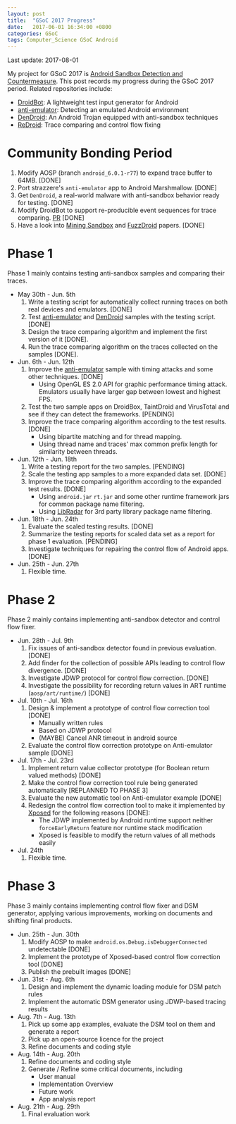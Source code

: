 ```yaml
---
layout: post
title:  "GSoC 2017 Progress"
date:   2017-06-01 16:34:00 +0800
categories: GSoC
tags: Computer_Science GSoC Android
---
```

Last update: 2017-08-01

My project for GSoC 2017 is [Android Sandbox Detection and Countermeasure][gsoc-project]. This post records my progress during the GSoC 2017 period. Related repositories include:
* [DroidBot][droidbot]: A lightweight test input generator for Android
* [anti-emulator][anti-emulator]: Detecting an emulated Android environment
* [DenDroid][dendroid]: An Android Trojan equipped with anti-sandbox techniques
* [ReDroid][redroid]: Trace comparing and control flow fixing

# Community Bonding Period

1. Modify AOSP (branch `android_6.0.1-r77`) to expand trace buffer to 64MB. [DONE]
2. Port strazzere's `anti-emulator` app to Android Marshmallow. [DONE]
3. Get `DenDroid`, a real-world malware with anti-sandbox behavior ready for testing. [DONE]
4. Modify DroidBot to support re-producible event sequences for trace comparing. [PR][droidbot-reproducible] [DONE]
5. Have a look into [Mining Sandbox][mining-sandbox] and [FuzzDroid][fuzzdroid] papers. [DONE]

# Phase 1

Phase 1 mainly contains testing anti-sandbox samples and comparing their traces.

* May 30th - Jun. 5th
    1. Write a testing script for automatically collect running traces on both real devices and emulators. [DONE]
    2. Test [anti-emulator][anti-emulator] and [DenDroid][dendroid] samples with the testing script. [DONE]
    3. Design the trace comparing algorithm and implement the first version of it [DONE].
    4. Run the trace comparing algorithm on the traces collected on the samples [DONE].
* Jun. 6th - Jun. 12th
    1. Improve the [anti-emulator][anti-emulator] sample with timing attacks and some other techniques. [DONE]
        * Using OpenGL ES 2.0 API for graphic performance timing attack. Emulators usually have larger gap between lowest and highest FPS.
    2. Test the two sample apps on DroidBox, TaintDroid and VirusTotal and see if they can detect the frameworks. [PENDING]
    3. Improve the trace comparing algorithm according to the test results. [DONE]
        * Using bipartite matching and for thread mapping.
        * Using thread name and traces' max common prefix length for similarity between threads.
* Jun. 12th - Jun. 18th
    1. Write a testing report for the two samples. [PENDING]
    2. Scale the testing app samples to a more expanded data set. [DONE]
    3. Improve the trace comparing algorithm according to the expanded test results. [DONE]
        * Using `android.jar` `rt.jar` and some other runtime framework jars for common package name filtering.
        * Using [LibRadar][libradar] for 3rd party library package name filtering.
* Jun. 18th - Jun. 24th
    1. Evaluate the scaled testing results. [DONE]
    2. Summarize the testing reports for scaled data set as a report for phase 1 evaluation. [PENDING]
    2. Investigate techniques for repairing the control flow of Android apps. [DONE]
* Jun. 25th - Jun. 27th
    1. Flexible time.

# Phase 2

Phase 2 mainly contains implementing anti-sandbox detector and control flow fixer.

* Jun. 28th - Jul. 9th
    1. Fix issues of anti-sandbox detector found in previous evaluation. [DONE]
    2. Add finder for the collection of possible APIs leading to control flow divergence. [DONE]
    3. Investigate JDWP protocol for control flow correction. [DONE]
    4. Investigate the possibility for recording return values in ART runtime (`aosp/art/runtime/`) [DONE]
* Jul. 10th - Jul. 16th
    1. Design & implement a prototype of control flow correction tool [DONE]
        * Manually written rules
        * Based on JDWP protocol
        * (MAYBE) Cancel ANR timeout in android source
    2. Evaluate the control flow correction prototype on Anti-emulator sample [DONE]
* Jul. 17th - Jul. 23rd
    1. Implement return value collector prototype (for Boolean return valued methods) [DONE]
    2. Make the control flow correction tool rule being generated automatically [REPLANNED TO PHASE 3]
    3. Evaluate the new automatic tool on Anti-emulator example [DONE]
    4. Redesign the control flow correction tool to make it implemented by [Xposed][xposed] for the following reasons [DONE]:
        * The JDWP implemented by Android runtime support neither `forceEarlyReturn` feature nor runtime stack modification
        * Xposed is feasible to modify the return values of all methods easily
* Jul. 24th
    1. Flexible time.

# Phase 3

Phase 3 mainly contains implementing control flow fixer and DSM generator, applying various improvements, working on documents and shifting final products.

* Jun. 25th - Jun. 30th
    1. Modify AOSP to make `android.os.Debug.isDebuggerConnected` undetectable [DONE]
    2. Implement the prototype of Xposed-based control flow correction tool [DONE]
    3. Publish the prebuilt images [DONE]
* Jun. 31st - Aug. 6th
    1. Design and implement the dynamic loading module for DSM patch rules
    2. Implement the automatic DSM generator using JDWP-based tracing results
* Aug. 7th - Aug. 13th
    1. Pick up some app examples, evaluate the DSM tool on them and generate a report
    2. Pick up an open-source licence for the project
    3. Refine documents and coding style
* Aug. 14th - Aug. 20th
    1. Refine documents and coding style
    2. Generate / Refine some critical documents, including
        * User manual
        * Implementation Overview
        * Future work
        * App analysis report
* Aug. 21th - Aug. 29th
    1. Final evaluation work

[gsoc-project]: https://summerofcode.withgoogle.com/projects/#4820206829436928
[droidbot]: https://github.com/honeynet/droidbot
[anti-emulator]: https://github.com/yzygitzh/anti-emulator
[dendroid]: https://github.com/yzygitzh/dendroid_apk
[redroid]: https://github.com/yzygitzh/ReDroid
[droidbot-reproducible]: https://github.com/honeynet/droidbot/pull/40
[mining-sandbox]: https://www.boxmate.org/files/boxmate-camera-ready.pdf
[fuzzdroid]: http://mp.binaervarianz.de/icse2017-fuzzdroid.pdf
[libradar]: https://github.com/pkumza/LibRadar
[xposed]: https://forum.xda-developers.com/showthread.php?t=3034811
